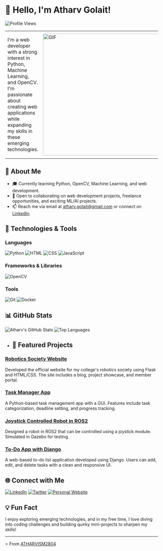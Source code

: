 # 👋 Hello, I'm Atharv Golait!

![Profile Views](https://komarev.com/ghpvc/?username=ATHARVISM2804&color=blueviolet&style=flat-square)

<table>
  <tr>
    <td>
      <p>I'm a web developer with a strong interest in Python, Machine Learning, and OpenCV. I'm passionate about creating web applications while expanding my skills in these emerging technologies.</p>
    </td>
    <td>
      <img src="https://user-images.githubusercontent.com/74038190/219923823-bf1ce878-c6b8-4faa-be07-93e6b1006521.gif" alt="GIF" style="width: 400px;"/>
    </td>
  </tr>
</table>

## 🌱 About Me

- 🎓 Currently learning Python, OpenCV, Machine Learning, and web development.
- 💼 Open to collaborating on web development projects, freelance opportunities, and exciting ML/AI projects.
- 📫 Reach me via email at [atharv.golait@gmail.com](mailto:atharv.golait@gmail.com) or connect on [LinkedIn](https://www.linkedin.com/in/atharv-golait-9048772ab/).


## 🔧 Technologies & Tools

### Languages
![Python](https://img.shields.io/badge/Python-3776AB?style=for-the-badge&logo=python&logoColor=white)
![HTML](https://img.shields.io/badge/HTML-E34F26?style=for-the-badge&logo=html5&logoColor=white)
![CSS](https://img.shields.io/badge/CSS-1572B6?style=for-the-badge&logo=css3&logoColor=white)
![JavaScript](https://img.shields.io/badge/JavaScript-F7DF1E?style=for-the-badge&logo=javascript&logoColor=black)

### Frameworks & Libraries
![OpenCV](https://img.shields.io/badge/OpenCV-5C3EE8?style=for-the-badge&logo=opencv&logoColor=white)

<!-- Add more frameworks and libraries as needed -->

### Tools
![Git](https://img.shields.io/badge/Git-F05032?style=for-the-badge&logo=git&logoColor=white)
![Docker](https://img.shields.io/badge/Docker-2496ED?style=for-the-badge&logo=docker&logoColor=white)
<!-- Add more tools as needed -->

## 📊 GitHub Stats

![Atharv's GitHub Stats](https://github-readme-stats.vercel.app/api?username=ATHARVISM2804&show_icons=true&theme=radical)
![Top Languages](https://github-readme-stats.vercel.app/api/top-langs/?username=ATHARVISM2804&layout=compact&theme=radical)

- ## 📘 Featured Projects

### [Robotics Society Website](https://github.com/AshishNith/RoboticsSocietyWebsite)
Developed the official website for my college's robotics society using Flask and HTML/CSS. The site includes a blog, project showcase, and member portal.

### [Task Manager App](https://github.com/AshishNith/TaskManager)
A Python-based task management app with a GUI. Features include task categorization, deadline setting, and progress tracking.

### [Joystick Controlled Robot in ROS2](https://github.com/AshishNith/JoystickRobot)
Designed a robot in ROS2 that can be controlled using a joystick module. Simulated in Gazebo for testing.

### [To-Do App with Django](https://github.com/AshishNith/ToDoAppDjango)
A web-based to-do list application developed using Django. Users can add, edit, and delete tasks with a clean and responsive UI. 

## 🌐 Connect with Me

[![LinkedIn](https://img.shields.io/badge/LinkedIn-0077B5?style=for-the-badge&logo=linkedin&logoColor=white)](https://www.linkedin.com/in/atharv-golait-9048772ab/)
[![Twitter](https://img.shields.io/badge/Twitter-1DA1F2?style=for-the-badge&logo=twitter&logoColor=white)](https://x.com/AtharvGolait)
[![Personal Website](https://img.shields.io/badge/Website-4285F4?style=for-the-badge&logo=google-chrome&logoColor=white)](https://atharvism2804.github.io/website/)



## 💡 Fun Fact

I enjoy exploring emerging technologies, and in my free time, I love diving into coding challenges and building quirky mini-projects to sharpen my skills!


---

⭐️ From [ATHARVISM2804](https://github.com/ATHARVISM2804)
